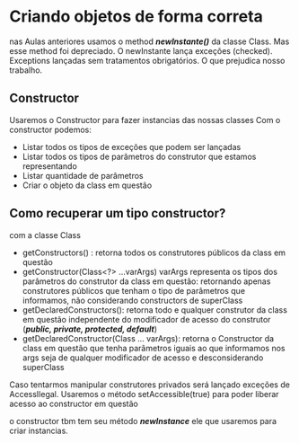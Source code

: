 # Criando objetos de forma correta

nas Aulas anteriores usamos o method __*newInstante()*__ da classe Class<T>. Mas esse method foi depreciado.
O newInstante lança exceções (checked). Exceptions lançadas sem tratamentos obrigatórios. O que prejudica nosso trabalho.

## Constructor<T>
Usaremos o Constructor<T> para fazer instancias das nossas classes
Com o constructor podemos:
- Listar todos os tipos de exceções que podem ser lançadas
- Listar todos os tipos de parâmetros do construtor que estamos representando
- Listar quantidade de parâmetros
- Criar o objeto da class em questão

## Como recuperar um tipo constructor?
com a classe Class
- getConstructors() : retorna todos os construtores públicos da class em questão
- getConstructor(Class<?> ...varArgs) varArgs representa os tipos dos parâmetros do construtor da class em questão: 
retornando apenas construtores públicos que tenham o tipo de parâmetros que informamos, não considerando constructors de 
superClass
- getDeclaredConstructors(): retorna todo e qualquer construtor da class em questão independente do modificador de acesso do
construtor (**_public, private, protected, default_**)
- getDeclaredConstructor(Class<T> ... varArgs): retorna o Constructor da class em questão que tenha parâmetros iguais ao que 
informamos nos args seja de qualquer modificador de acesso e desconsiderando superClass

Caso tentarmos manipular construtores privados será lançado exceções de AccessIlegal. Usaremos o método setAccessible(true)
para poder liberar acesso ao constructor em questão

o constructor tbm tem seu método **_newInstance_** ele que usaremos para criar instancias.
